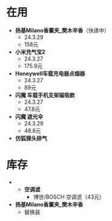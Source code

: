 # 在用
- **扬基Milano香薰夹_樊木辛香**（快递中）
	- 24.3.29
	- 158元
- **小米充气宝2**
	- 24.3.27
	- 175.9元
- **Honeywell车载充电器点烟器**
	- 24.3.27
	- 89元
- **闪魔 车载手机支架磁吸款**
	- 24.3.27
	- 47.8元
- **闪魔 遮光伞**
	- 24.3.29
	- 48.8元
- **仿狐狸头排气**

# 库存
- - **空调滤**
	- 博世/BOSCH 空调滤（43元）
- **扬基Milano香薰夹_樊木辛香**
	- 替换装
